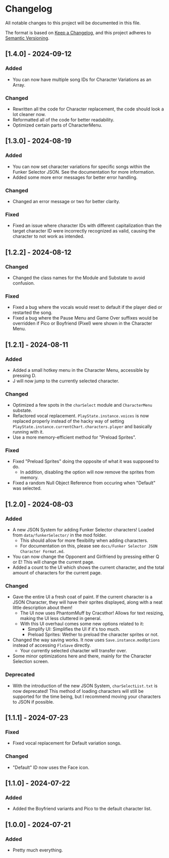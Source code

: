 # Changelog
All notable changes to this project will be documented in this file.

The format is based on [Keep a Changelog](https://keepachangelog.com/en/1.1.0/), and this project adheres to [Semantic Versioning](https://semver.org/spec/v2.0.0.html).

## [1.4.0] - 2024-09-12
### Added
- You can now have multiple song IDs for Character Variations as an Array.
### Changed
- Rewritten all the code for Character replacement, the code should look a lot cleaner now.
- Reformatted all of the code for better readability.
- Optimized certain parts of CharacterMenu.

## [1.3.0] - 2024-08-19
### Added
- You can now set character variations for specific songs within the Funker Selector JSON. See the documentation for more information.
- Added some more error messages for better error handling.
### Changed
- Changed an error message or two for better clarity.
### Fixed
- Fixed an issue where character IDs with different capitalization than the target character ID were incorrectly recognized as valid, causing the character to not work as intended.

## [1.2.2] - 2024-08-12
### Changed
- Changed the class names for the Module and Substate to avoid confusion.
### Fixed
- Fixed a bug where the vocals would reset to default if the player died or restarted the song.
- Fixed a bug where the Pause Menu and Game Over suffixes would be overridden if Pico or Boyfriend (Pixel) were shown in the Character Menu.

## [1.2.1] - 2024-08-11
### Added
- Added a small hotkey menu in the Character Menu, accessible by pressing D.
- J will now jump to the currently selected character.
### Changed
- Optimized a few spots in the `charSelect` module and `CharacterMenu` substate.
- Refactored vocal replacement. `PlayState.instance.voices` is now replaced properly instead of the hacky way of setting `PlayState.instance.currentChart.characters.player` and basically running with it.
- Use a more memory-efficient method for "Preload Sprites".
### Fixed 
- Fixed "Preload Sprites" doing the opposite of what it was supposed to do.
  - In addition, disabling the option will now remove the sprites from memory.
- Fixed a random Null Object Reference from occuring when "Default" was selected.

## [1.2.0] - 2024-08-03
### Added
- A new JSON System for adding Funker Selector characters! Loaded from `data/funkerSelector/` in the mod folder.
  - This should allow for more flexibility when adding characters.
  - For documentation on this, please see `docs/Funker Selector JSON Character Format.md`.
- You can now change the Opponent and Girlfriend by pressing either Q or E! This will change the current page.
- Added a count to the UI which shows the current character, and the total amount of characters for the current page.
### Changed
- Gave the entire UI a fresh coat of paint. If the current character is a JSON Character, they will have their sprites displayed, along with a neat little description about them!
  - The UI now uses PhantomMuff by Cracsthor! Allows for text resizing, making the UI less cluttered in general. 
  - With this UI overhaul comes some new options related to it:
    - Simplify UI: Simplifies the UI if it's too much.
    - Preload Sprites: Wether to preload the character sprites or not.
- Changed the way saving works. It now uses `Save.instance.modOptions` instead of accessing `FlxSave` directly.
  - Your currently selected character will transfer over.
- Some minor optimizations here and there, mainly for the Character Selection screen.
### Deprecated
- With the introduction of the new JSON System, `charSelectList.txt` is now deprecated! This method of loading characters will still be supported for the time being, but I recommend moving your characters to JSON if possible.

## [1.1.1] - 2024-07-23
### Fixed
- Fixed vocal replacement for Default variation songs.

### Changed
- "Default" ID now uses the Face icon.

## [1.1.0] - 2024-07-22
### Added
- Added the Boyfriend variants and Pico to the default character list.

## [1.0.0] - 2024-07-21
### Added
- Pretty much everything.